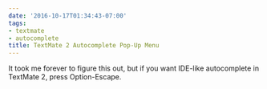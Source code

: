 ```yaml
---
date: '2016-10-17T01:34:43-07:00'
tags:
- textmate
- autocomplete
title: TextMate 2 Autocomplete Pop-Up Menu
---
```


It took me forever to figure this out, but if you want IDE-like autocomplete in TextMate 2, press Option-Escape.
